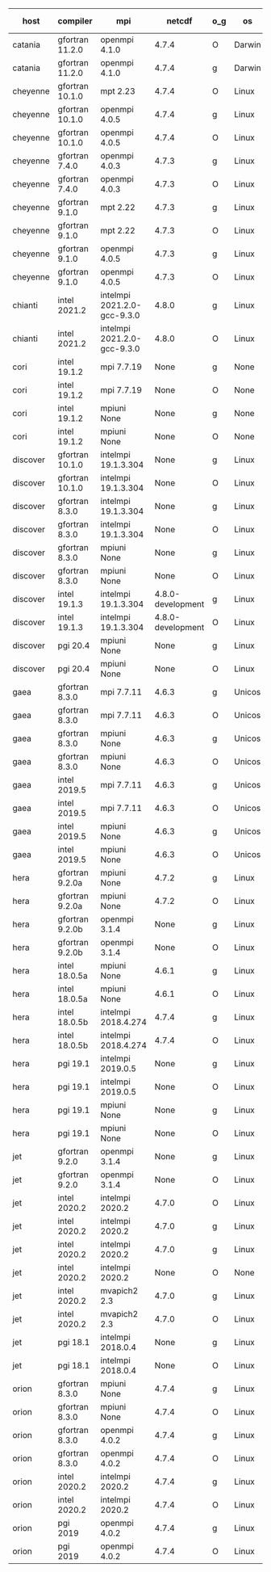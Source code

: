 

| host     | compiler                              | mpi                      | netcdf        | o_g        | os       | build       | u_pass          | u_fail          | s_pass            | s_fail            | e_pass             | e_fail             | nuopc_pass       | nuopc_fail       | artifacts link          |
|----------|---------------------------------------|--------------------------|---------------|------------|----------|-------------|-----------------|-----------------|-------------------|-------------------|--------------------|--------------------|------------------|------------------|-------------------------|
| catania | gfortran 11.2.0 | openmpi 4.1.0  | 4.7.4  | O | Darwin | PASS | 13864 | 9 | 49 | 0 | 80 | 0 | 52 | 0 | <a href="https://github.com/esmf-org/esmf-test-artifacts/tree/c3cb8e9c8380695612ca96aa7588657e89dbc5a4/develop/gfortran/11.2.0/O/openmpi/4.1.0" target="_blank">c3cb8e9</a> | 
| catania | gfortran 11.2.0 | openmpi 4.1.0  | 4.7.4  | g | Darwin | PASS | 13864 | 9 | 49 | 0 | 80 | 0 | 52 | 0 | <a href="https://github.com/esmf-org/esmf-test-artifacts/tree/67ce5803d616929f9a280b3f60b612ce4680c8f9/develop/gfortran/11.2.0/g/openmpi/4.1.0" target="_blank">67ce580</a> | 
| cheyenne | gfortran 10.1.0 | mpt 2.23  | 4.7.4  | O | Linux | PASS | None | None | None | None | None | None | None | None | <a href="https://github.com/esmf-org/esmf-test-artifacts/tree/b313c93b477a417b3806131fc13f50ca533e3ab1/develop/gfortran/10.1.0/O/mpt/2.23" target="_blank">b313c93</a> | 
| cheyenne | gfortran 10.1.0 | openmpi 4.0.5  | 4.7.4  | g | Linux | PASS | None | None | None | None | None | None | None | None | <a href="https://github.com/esmf-org/esmf-test-artifacts/tree/c4cdb11350a04e26a4389212a421acd08d65b70f/develop/gfortran/10.1.0/g/openmpi/4.0.5" target="_blank">c4cdb11</a> | 
| cheyenne | gfortran 10.1.0 | openmpi 4.0.5  | 4.7.4  | O | Linux | PASS | 13873 | 0 | 49 | 0 | 80 | 0 | 52 | 0 | <a href="https://github.com/esmf-org/esmf-test-artifacts/tree/b16d32ec982d5e448dff25918f1cb8782ade6854/develop/gfortran/10.1.0/O/openmpi/4.0.5" target="_blank">b16d32e</a> | 
| cheyenne | gfortran 7.4.0 | openmpi 4.0.3  | 4.7.3  | g | Linux | PASS | 13873 | 0 | 49 | 0 | 80 | 0 | 52 | 0 | <a href="https://github.com/esmf-org/esmf-test-artifacts/tree/8dff5b6ef2a86bb759daee6a044563038fbd66e4/develop/gfortran/7.4.0/g/openmpi/4.0.3" target="_blank">8dff5b6</a> | 
| cheyenne | gfortran 7.4.0 | openmpi 4.0.3  | 4.7.3  | O | Linux | PASS | 13873 | 0 | 49 | 0 | 80 | 0 | 52 | 0 | <a href="https://github.com/esmf-org/esmf-test-artifacts/tree/4f18cc86df4e94bf9c5ecebf62176117f5aeeff2/develop/gfortran/7.4.0/O/openmpi/4.0.3" target="_blank">4f18cc8</a> | 
| cheyenne | gfortran 9.1.0 | mpt 2.22  | 4.7.3  | g | Linux | PASS | 13873 | 0 | 49 | 0 | 80 | 0 | 52 | 0 | <a href="https://github.com/esmf-org/esmf-test-artifacts/tree/e57f0302645c1eebb9720b2ef28af8b07c299ec7/develop/gfortran/9.1.0/g/mpt/2.22" target="_blank">e57f030</a> | 
| cheyenne | gfortran 9.1.0 | mpt 2.22  | 4.7.3  | O | Linux | PASS | 13873 | 0 | 49 | 0 | 80 | 0 | 52 | 0 | <a href="https://github.com/esmf-org/esmf-test-artifacts/tree/945f06a1fd5fb07537f761d8693fad37aaa15307/develop/gfortran/9.1.0/O/mpt/2.22" target="_blank">945f06a</a> | 
| cheyenne | gfortran 9.1.0 | openmpi 4.0.5  | 4.7.3  | g | Linux | PASS | 13873 | 0 | 49 | 0 | 80 | 0 | 52 | 0 | <a href="https://github.com/esmf-org/esmf-test-artifacts/tree/7e6662616ed6917bd744e92b4abf35a8a40a9b7c/develop/gfortran/9.1.0/g/openmpi/4.0.5" target="_blank">7e66626</a> | 
| cheyenne | gfortran 9.1.0 | openmpi 4.0.5  | 4.7.3  | O | Linux | PASS | 13873 | 0 | 49 | 0 | 80 | 0 | 52 | 0 | <a href="https://github.com/esmf-org/esmf-test-artifacts/tree/3edf8cb3d0f6bc01be97b58f04b6c99631f054a8/develop/gfortran/9.1.0/O/openmpi/4.0.5" target="_blank">3edf8cb</a> | 
| chianti | intel 2021.2 | intelmpi 2021.2.0-gcc-9.3.0  | 4.8.0  | g | Linux | PASS | 13873 | 0 | 49 | 0 | 80 | 0 | 52 | 0 | <a href="https://github.com/esmf-org/esmf-test-artifacts/tree/905d100c056091a7f5a7f891f134aad4b51ffc30/develop/intel/2021.2/g/intelmpi/2021.2.0-gcc-9.3.0" target="_blank">905d100</a> | 
| chianti | intel 2021.2 | intelmpi 2021.2.0-gcc-9.3.0  | 4.8.0  | O | Linux | PASS | 13873 | 0 | 49 | 0 | 80 | 0 | 52 | 0 | <a href="https://github.com/esmf-org/esmf-test-artifacts/tree/a0c0ecc8e96ade3aac75f062022ac595655ffc9a/develop/intel/2021.2/O/intelmpi/2021.2.0-gcc-9.3.0" target="_blank">a0c0ecc</a> | 
| cori | intel 19.1.2 | mpi 7.7.19  | None  | g | None | FAIL | None | None | None | None | None | None | None | None | <a href="https://github.com/esmf-org/esmf-test-artifacts/tree/de87a3bf4e37235d80d87556ebae99ca2074d19d/develop/intel/19.1.2/g/mpi/7.7.19" target="_blank">de87a3b</a> | 
| cori | intel 19.1.2 | mpi 7.7.19  | None  | O | None | FAIL | None | None | None | None | None | None | None | None | <a href="https://github.com/esmf-org/esmf-test-artifacts/tree/a49edf74ac146b1f51975ed276e48d1b2053da24/develop/intel/19.1.2/O/mpi/7.7.19" target="_blank">a49edf7</a> | 
| cori | intel 19.1.2 | mpiuni None  | None  | g | None | FAIL | None | None | None | None | None | None | None | None | <a href="https://github.com/esmf-org/esmf-test-artifacts/tree/28bb10c552f5b8ef6c56354992ba5c923a5ffe1a/develop/intel/19.1.2/g/mpiuni/None" target="_blank">28bb10c</a> | 
| cori | intel 19.1.2 | mpiuni None  | None  | O | None | FAIL | None | None | None | None | None | None | None | None | <a href="https://github.com/esmf-org/esmf-test-artifacts/tree/61a0f3e7c0b0eb49435e073773a972a9851b4b62/develop/intel/19.1.2/O/mpiuni/None" target="_blank">61a0f3e</a> | 
| discover | gfortran 10.1.0 | intelmpi 19.1.3.304  | None  | g | Linux | PASS | 13858 | 15 | 49 | 0 | 80 | 0 | 52 | 0 | <a href="https://github.com/esmf-org/esmf-test-artifacts/tree/c686388e512b4b5e3c321b45d0ebda5b6505d92c/develop/gfortran/10.1.0/g/intelmpi/19.1.3.304" target="_blank">c686388</a> | 
| discover | gfortran 10.1.0 | intelmpi 19.1.3.304  | None  | O | Linux | PASS | 13858 | 15 | 49 | 0 | 80 | 0 | 52 | 0 | <a href="https://github.com/esmf-org/esmf-test-artifacts/tree/5ca6000dfbcea89c4315e1b430d90c969b9e8816/develop/gfortran/10.1.0/O/intelmpi/19.1.3.304" target="_blank">5ca6000</a> | 
| discover | gfortran 8.3.0 | intelmpi 19.1.3.304  | None  | g | Linux | PASS | 13858 | 15 | 49 | 0 | 80 | 0 | 52 | 0 | <a href="https://github.com/esmf-org/esmf-test-artifacts/tree/5c2047cdd679bf527397f9a70ea6b1c67c0b9061/develop/gfortran/8.3.0/g/intelmpi/19.1.3.304" target="_blank">5c2047c</a> | 
| discover | gfortran 8.3.0 | intelmpi 19.1.3.304  | None  | O | Linux | PASS | 13858 | 15 | 49 | 0 | 80 | 0 | 52 | 0 | <a href="https://github.com/esmf-org/esmf-test-artifacts/tree/470591640268e2578fc10b45b4b0a17c7f669f7f/develop/gfortran/8.3.0/O/intelmpi/19.1.3.304" target="_blank">4705916</a> | 
| discover | gfortran 8.3.0 | mpiuni None  | None  | g | Linux | PASS | 12317 | 0 | 8 | 0 | 43 | 0 | None | None | <a href="https://github.com/esmf-org/esmf-test-artifacts/tree/0de51d33adbb52e9c0165314e1b5a2156dab6ce9/develop/gfortran/8.3.0/g/mpiuni/None" target="_blank">0de51d3</a> | 
| discover | gfortran 8.3.0 | mpiuni None  | None  | O | Linux | PASS | 12317 | 0 | 8 | 0 | 43 | 0 | None | None | <a href="https://github.com/esmf-org/esmf-test-artifacts/tree/7f5b6feb557619c995adaeb7921d1df7d491eacd/develop/gfortran/8.3.0/O/mpiuni/None" target="_blank">7f5b6fe</a> | 
| discover | intel 19.1.3 | intelmpi 19.1.3.304  | 4.8.0-development  | g | Linux | PASS | 13873 | 0 | 49 | 0 | 80 | 0 | 52 | 0 | <a href="https://github.com/esmf-org/esmf-test-artifacts/tree/8841873fb2fb8b64fd74f71914afcf414ac20ab0/develop/intel/19.1.3/g/intelmpi/19.1.3.304" target="_blank">8841873</a> | 
| discover | intel 19.1.3 | intelmpi 19.1.3.304  | 4.8.0-development  | O | Linux | PASS | 13873 | 0 | 49 | 0 | 80 | 0 | 52 | 0 | <a href="https://github.com/esmf-org/esmf-test-artifacts/tree/5ae9977a4b0cbb50f0bf5ce276a387ec09b13009/develop/intel/19.1.3/O/intelmpi/19.1.3.304" target="_blank">5ae9977</a> | 
| discover | pgi 20.4 | mpiuni None  | None  | g | Linux | PASS | 11692 | 625 | 4 | 4 | 40 | 3 | None | None | <a href="https://github.com/esmf-org/esmf-test-artifacts/tree/59a9a47d9eb83c420f7b14da3ac4509370f964ef/develop/pgi/20.4/g/mpiuni/None" target="_blank">59a9a47</a> | 
| discover | pgi 20.4 | mpiuni None  | None  | O | Linux | PASS | 11692 | 625 | 6 | 2 | 40 | 3 | None | None | <a href="https://github.com/esmf-org/esmf-test-artifacts/tree/ed4b035169ea29775f547a2dd17c4aace511cfca/develop/pgi/20.4/O/mpiuni/None" target="_blank">ed4b035</a> | 
| gaea | gfortran 8.3.0 | mpi 7.7.11  | 4.6.3  | g | Unicos | PASS | 13872 | 1 | 49 | 0 | 80 | 0 | 47 | 5 | <a href="https://github.com/esmf-org/esmf-test-artifacts/tree/219a582e4d65a2f7f8d964d6614240e7669187fc/develop/gfortran/8.3.0/g/mpi/7.7.11" target="_blank">219a582</a> | 
| gaea | gfortran 8.3.0 | mpi 7.7.11  | 4.6.3  | O | Unicos | PASS | 13872 | 1 | 49 | 0 | 80 | 0 | 47 | 5 | <a href="https://github.com/esmf-org/esmf-test-artifacts/tree/2552e2ac68c43931a88b1bbe656f35acdcdf2b1d/develop/gfortran/8.3.0/O/mpi/7.7.11" target="_blank">2552e2a</a> | 
| gaea | gfortran 8.3.0 | mpiuni None  | 4.6.3  | g | Unicos | PASS | 12317 | 0 | 8 | 0 | 43 | 0 | None | None | <a href="https://github.com/esmf-org/esmf-test-artifacts/tree/73983bfa1e4acd8c69df5eeb4074a78c258864b5/develop/gfortran/8.3.0/g/mpiuni/None" target="_blank">73983bf</a> | 
| gaea | gfortran 8.3.0 | mpiuni None  | 4.6.3  | O | Unicos | PASS | 12317 | 0 | 8 | 0 | 43 | 0 | None | None | <a href="https://github.com/esmf-org/esmf-test-artifacts/tree/9dd372bce4cdec959491e129eeb0d3576f565f7f/develop/gfortran/8.3.0/O/mpiuni/None" target="_blank">9dd372b</a> | 
| gaea | intel 2019.5 | mpi 7.7.11  | 4.6.3  | g | Unicos | PASS | 13858 | 15 | 49 | 0 | 80 | 0 | 47 | 5 | <a href="https://github.com/esmf-org/esmf-test-artifacts/tree/a74fbcdbe7cdd32f1d951029f6447a7ba21085e8/develop/intel/2019.5/g/mpi/7.7.11" target="_blank">a74fbcd</a> | 
| gaea | intel 2019.5 | mpi 7.7.11  | 4.6.3  | O | Unicos | PASS | 13858 | 15 | 49 | 0 | 80 | 0 | 47 | 5 | <a href="https://github.com/esmf-org/esmf-test-artifacts/tree/48fc9ecd5791de26745903227b899cc3bee32b71/develop/intel/2019.5/O/mpi/7.7.11" target="_blank">48fc9ec</a> | 
| gaea | intel 2019.5 | mpiuni None  | 4.6.3  | g | Unicos | PASS | 12302 | 15 | 8 | 0 | 43 | 0 | None | None | <a href="https://github.com/esmf-org/esmf-test-artifacts/tree/a8c04201606593569a851f6283827a6310331512/develop/intel/2019.5/g/mpiuni/None" target="_blank">a8c0420</a> | 
| gaea | intel 2019.5 | mpiuni None  | 4.6.3  | O | Unicos | PASS | 12302 | 15 | 8 | 0 | 43 | 0 | None | None | <a href="https://github.com/esmf-org/esmf-test-artifacts/tree/7e3b73ab9406f38586ff210748875e1ec62166d8/develop/intel/2019.5/O/mpiuni/None" target="_blank">7e3b73a</a> | 
| hera | gfortran 9.2.0a | mpiuni None  | 4.7.2  | g | Linux | PASS | 12317 | 0 | 8 | 0 | 43 | 0 | None | None | <a href="https://github.com/esmf-org/esmf-test-artifacts/tree/dd846c8bbd80fc5437a1a99067616df9a03a07cd/develop/gfortran/9.2.0a/g/mpiuni/None" target="_blank">dd846c8</a> | 
| hera | gfortran 9.2.0a | mpiuni None  | 4.7.2  | O | Linux | PASS | 12317 | 0 | 8 | 0 | 43 | 0 | None | None | <a href="https://github.com/esmf-org/esmf-test-artifacts/tree/aede2f7abdd493451484c1de6319b4b9c907b764/develop/gfortran/9.2.0a/O/mpiuni/None" target="_blank">aede2f7</a> | 
| hera | gfortran 9.2.0b | openmpi 3.1.4  | None  | g | Linux | PASS | 13873 | 0 | 49 | 0 | 80 | 0 | 52 | 0 | <a href="https://github.com/esmf-org/esmf-test-artifacts/tree/f1a700b5d3f7ce0c9b72ba691689fd36ef291693/develop/gfortran/9.2.0b/g/openmpi/3.1.4" target="_blank">f1a700b</a> | 
| hera | gfortran 9.2.0b | openmpi 3.1.4  | None  | O | Linux | PASS | 13873 | 0 | 49 | 0 | 80 | 0 | 52 | 0 | <a href="https://github.com/esmf-org/esmf-test-artifacts/tree/4f101f1fadba85e12eecc0fd171d832f17068ca3/develop/gfortran/9.2.0b/O/openmpi/3.1.4" target="_blank">4f101f1</a> | 
| hera | intel 18.0.5a | mpiuni None  | 4.6.1  | g | Linux | PASS | 12317 | 0 | 8 | 0 | 43 | 0 | None | None | <a href="https://github.com/esmf-org/esmf-test-artifacts/tree/85e8188dfd9ebe3ad90ff33d74c814747c642ff7/develop/intel/18.0.5a/g/mpiuni/None" target="_blank">85e8188</a> | 
| hera | intel 18.0.5a | mpiuni None  | 4.6.1  | O | Linux | PASS | 12317 | 0 | 8 | 0 | 43 | 0 | None | None | <a href="https://github.com/esmf-org/esmf-test-artifacts/tree/0f492faf1b7eab4ffe77e68d24d8c91609385b90/develop/intel/18.0.5a/O/mpiuni/None" target="_blank">0f492fa</a> | 
| hera | intel 18.0.5b | intelmpi 2018.4.274  | 4.7.4  | g | Linux | PASS | 13873 | 0 | 49 | 0 | 80 | 0 | 52 | 0 | <a href="https://github.com/esmf-org/esmf-test-artifacts/tree/275434285d2110b0c7e24769eb0d7bdef177572a/develop/intel/18.0.5b/g/intelmpi/2018.4.274" target="_blank">2754342</a> | 
| hera | intel 18.0.5b | intelmpi 2018.4.274  | 4.7.4  | O | Linux | PASS | 13873 | 0 | 49 | 0 | 80 | 0 | 52 | 0 | <a href="https://github.com/esmf-org/esmf-test-artifacts/tree/e482d7bb6622b52830db918d5fc7892833e11d90/develop/intel/18.0.5b/O/intelmpi/2018.4.274" target="_blank">e482d7b</a> | 
| hera | pgi 19.1 | intelmpi 2019.0.5  | None  | g | Linux | PASS | 12998 | 875 | None | None | None | None | None | None | <a href="https://github.com/esmf-org/esmf-test-artifacts/tree/621953e0e984919826be55efbac2819d13b25f1d/develop/pgi/19.1/g/intelmpi/2019.0.5" target="_blank">621953e</a> | 
| hera | pgi 19.1 | intelmpi 2019.0.5  | None  | O | Linux | PASS | 13046 | 827 | None | None | None | None | None | None | <a href="https://github.com/esmf-org/esmf-test-artifacts/tree/b878394f73f8411676f90ffe92f09cb72d7929f7/develop/pgi/19.1/O/intelmpi/2019.0.5" target="_blank">b878394</a> | 
| hera | pgi 19.1 | mpiuni None  | None  | g | Linux | PASS | 11692 | 625 | 4 | 4 | 40 | 3 | None | None | <a href="https://github.com/esmf-org/esmf-test-artifacts/tree/e3bcf1b55612067bf5f683b6893a3afee0544411/develop/pgi/19.1/g/mpiuni/None" target="_blank">e3bcf1b</a> | 
| hera | pgi 19.1 | mpiuni None  | None  | O | Linux | PASS | 11692 | 625 | 6 | 2 | 40 | 3 | None | None | <a href="https://github.com/esmf-org/esmf-test-artifacts/tree/6c1be5e947c514728e7e57bd62244ec815085044/develop/pgi/19.1/O/mpiuni/None" target="_blank">6c1be5e</a> | 
| jet | gfortran 9.2.0 | openmpi 3.1.4  | None  | g | Linux | PASS | 13873 | 0 | 49 | 0 | 80 | 0 | 52 | 0 | <a href="https://github.com/esmf-org/esmf-test-artifacts/tree/79f66bad1086126c144ff93a06878f98911ff3c6/develop/gfortran/9.2.0/g/openmpi/3.1.4" target="_blank">79f66ba</a> | 
| jet | gfortran 9.2.0 | openmpi 3.1.4  | None  | O | Linux | PASS | 13873 | 0 | 49 | 0 | 80 | 0 | 52 | 0 | <a href="https://github.com/esmf-org/esmf-test-artifacts/tree/eee4580211ca690840ad3818ca443863c9d1009a/develop/gfortran/9.2.0/O/openmpi/3.1.4" target="_blank">eee4580</a> | 
| jet | intel 2020.2 | intelmpi 2020.2  | 4.7.0  | O | Linux | FAIL | None | None | None | None | None | None | None | None | <a href="https://github.com/esmf-org/esmf-test-artifacts/tree/866b63b2c650c5d3a93718cc258aed1169d8a7e1/develop/intel/2020.2/O/intelmpi/2020.2" target="_blank">866b63b</a> | 
| jet | intel 2020.2 | intelmpi 2020.2  | 4.7.0  | g | Linux | FAIL | None | None | None | None | None | None | None | None | <a href="https://github.com/esmf-org/esmf-test-artifacts/tree/9c4e3c1679e12ea8514bfc5a4a2e85288ccb1672/develop/intel/2020.2/g/intelmpi/2020.2" target="_blank">9c4e3c1</a> | 
| jet | intel 2020.2 | intelmpi 2020.2  | 4.7.0  | g | Linux | PASS | 13873 | 0 | 49 | 0 | 80 | 0 | 52 | 0 | <a href="https://github.com/esmf-org/esmf-test-artifacts/tree/9c4e3c1679e12ea8514bfc5a4a2e85288ccb1672/develop/intel/2020.2/g/intelmpi/2020.2" target="_blank">9c4e3c1</a> | 
| jet | intel 2020.2 | intelmpi 2020.2  | None  | O | None | FAIL | None | None | None | None | None | None | None | None | <a href="https://github.com/esmf-org/esmf-test-artifacts/tree/db78835d835517b96f4ed52be8262a405660068d/develop/intel/2020.2/O/intelmpi/2020.2" target="_blank">db78835</a> | 
| jet | intel 2020.2 | mvapich2 2.3  | 4.7.0  | g | Linux | FAIL | None | None | None | None | None | None | None | None | <a href="https://github.com/esmf-org/esmf-test-artifacts/tree/6555f22437660ac3e42cbcdae6d20cf2179a009c/develop/intel/2020.2/g/mvapich2/2.3" target="_blank">6555f22</a> | 
| jet | intel 2020.2 | mvapich2 2.3  | 4.7.0  | O | Linux | FAIL | None | None | None | None | None | None | None | None | <a href="https://github.com/esmf-org/esmf-test-artifacts/tree/a2e4fc768ea7baca324705aa5d9707d643d654a7/develop/intel/2020.2/O/mvapich2/2.3" target="_blank">a2e4fc7</a> | 
| jet | pgi 18.1 | intelmpi 2018.0.4  | None  | g | Linux | FAIL | None | None | None | None | None | None | None | None | <a href="https://github.com/esmf-org/esmf-test-artifacts/tree/f4009358277c2271497bd516b80cda0487a8f76b/develop/pgi/18.1/g/intelmpi/2018.0.4" target="_blank">f400935</a> | 
| jet | pgi 18.1 | intelmpi 2018.0.4  | None  | O | Linux | FAIL | None | None | None | None | None | None | None | None | <a href="https://github.com/esmf-org/esmf-test-artifacts/tree/a77ff29c0253558e786b29744ec9ae07a2976683/develop/pgi/18.1/O/intelmpi/2018.0.4" target="_blank">a77ff29</a> | 
| orion | gfortran 8.3.0 | mpiuni None  | 4.7.4  | g | Linux | FAIL | None | None | None | None | None | None | None | None | <a href="https://github.com/esmf-org/esmf-test-artifacts/tree/2450151933a6c1d0907f20722395aa0dbd9b566d/develop/gfortran/8.3.0/g/mpiuni/None" target="_blank">2450151</a> | 
| orion | gfortran 8.3.0 | mpiuni None  | 4.7.4  | O | Linux | FAIL | None | None | None | None | None | None | None | None | <a href="https://github.com/esmf-org/esmf-test-artifacts/tree/8d40e827cc74239dc18be905815082484a29c967/develop/gfortran/8.3.0/O/mpiuni/None" target="_blank">8d40e82</a> | 
| orion | gfortran 8.3.0 | openmpi 4.0.2  | 4.7.4  | g | Linux | FAIL | None | None | None | None | None | None | None | None | <a href="https://github.com/esmf-org/esmf-test-artifacts/tree/40e47311bd698f1f6e755d6254fe2cd70fe717a2/develop/gfortran/8.3.0/g/openmpi/4.0.2" target="_blank">40e4731</a> | 
| orion | gfortran 8.3.0 | openmpi 4.0.2  | 4.7.4  | O | Linux | FAIL | None | None | None | None | None | None | None | None | <a href="https://github.com/esmf-org/esmf-test-artifacts/tree/5559bcb329e35709a98fa1acd736e624b3248fd8/develop/gfortran/8.3.0/O/openmpi/4.0.2" target="_blank">5559bcb</a> | 
| orion | intel 2020.2 | intelmpi 2020.2  | 4.7.4  | g | Linux | FAIL | None | None | None | None | None | None | None | None | <a href="https://github.com/esmf-org/esmf-test-artifacts/tree/48bfd8c273167ba246c0647a70279b90195dfa8b/develop/intel/2020.2/g/intelmpi/2020.2" target="_blank">48bfd8c</a> | 
| orion | intel 2020.2 | intelmpi 2020.2  | 4.7.4  | O | Linux | FAIL | None | None | None | None | None | None | None | None | <a href="https://github.com/esmf-org/esmf-test-artifacts/tree/d8f2745cfd3194eb182282cf4c7c89f36d15eb2e/develop/intel/2020.2/O/intelmpi/2020.2" target="_blank">d8f2745</a> | 
| orion | pgi 2019 | openmpi 4.0.2  | 4.7.4  | g | Linux | PASS | None | None | None | None | None | None | None | None | <a href="https://github.com/esmf-org/esmf-test-artifacts/tree/1a2e6084818520e0ed51fcf8040eaba11b181152/develop/pgi/2019/g/openmpi/4.0.2" target="_blank">1a2e608</a> | 
| orion | pgi 2019 | openmpi 4.0.2  | 4.7.4  | O | Linux | PASS | None | None | None | None | None | None | None | None | <a href="https://github.com/esmf-org/esmf-test-artifacts/tree/ea4baf6f86ead493e54f55a33dc5c7cd3b31ff6f/develop/pgi/2019/O/openmpi/4.0.2" target="_blank">ea4baf6</a> | 
